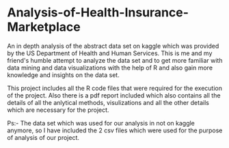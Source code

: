 # Analysis-of-Health-Insurance-Marketplace
An in depth analysis of the abstract data set on kaggle which was provided by the US Department of Health and Human Services. This is me and my friend's humble attempt to analyze the data set and to get more familiar with data mining and data visualizations with the help of R and also gain more knowledge and insights on the data set.

This project includes all the R code files that were required for the execution of the project. Also there is a pdf report included which also contains all the details of all the anlytical methods, visulizations and all the other details which are necessary for the project.

Ps:- The data set which was used for our analysis in not on kaggle anymore, so I have included the 2 csv files which were used for the purpose of analysis of our project.
